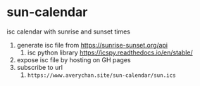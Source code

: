 # sun-calendar
isc calendar with sunrise and sunset times

1. generate isc file from https://sunrise-sunset.org/api
    1. isc python library https://icspy.readthedocs.io/en/stable/
2. expose isc file by hosting on GH pages
3. subscribe to url
    1. `https://www.averychan.site/sun-calendar/sun.ics`
